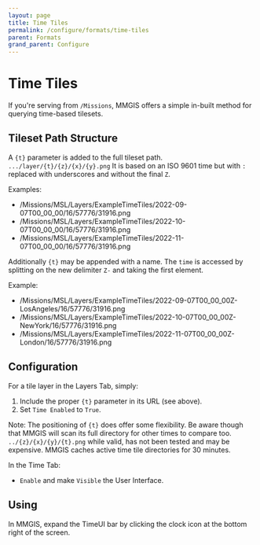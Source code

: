 ```yaml
---
layout: page
title: Time Tiles
permalink: /configure/formats/time-tiles
parent: Formats
grand_parent: Configure
---
```


# Time Tiles

If you're serving from `/Missions`, MMGIS offers a simple in-built method for querying time-based tilesets.

## Tileset Path Structure

A `{t}` parameter is added to the full tileset path. `.../layer/{t}/{z}/{x}/{y}.png` It is based on an ISO 9601 time but with `:` replaced with underscores and without the final `Z`.

Examples:

- /Missions/MSL/Layers/ExampleTimeTiles/2022-09-07T00_00_00/16/57776/31916.png
- /Missions/MSL/Layers/ExampleTimeTiles/2022-10-07T00_00_00/16/57776/31916.png
- /Missions/MSL/Layers/ExampleTimeTiles/2022-11-07T00_00_00/16/57776/31916.png

Additionally `{t}` may be appended with a name. The `time` is accessed by splitting on the new delimiter `Z-` and taking the first element.

Example:

- /Missions/MSL/Layers/ExampleTimeTiles/2022-09-07T00_00_00Z-LosAngeles/16/57776/31916.png
- /Missions/MSL/Layers/ExampleTimeTiles/2022-10-07T00_00_00Z-NewYork/16/57776/31916.png
- /Missions/MSL/Layers/ExampleTimeTiles/2022-11-07T00_00_00Z-London/16/57776/31916.png

## Configuration

For a tile layer in the Layers Tab, simply:

1. Include the proper `{t}` parameter in its URL (see above).
2. Set `Time Enabled` to `True`.

Note: The positioning of `{t}` does offer some flexibility. Be aware though that MMGIS will scan its full directory for other times to compare too. `../{z}/{x}/{y}/{t}.png` while valid, has not been tested and may be expensive. MMGIS caches active time tile directories for 30 minutes.

In the Time Tab:

- `Enable` and make `Visible` the User Interface.

## Using

In MMGIS, expand the TimeUI bar by clicking the clock icon at the bottom right of the screen.
